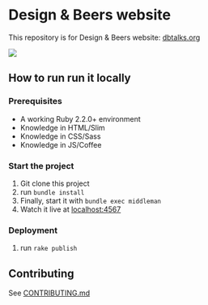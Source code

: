 # Design & Beers website

This repository is for Design & Beers website: [dbtalks.org](http://dbtalks.org)

![](https://raw.githubusercontent.com/muxumuxu/dbtalks/master/source/images/facebook.jpg)


## How to run run it locally

### Prerequisites

* A working Ruby 2.2.0+ environment
* Knowledge in HTML/Slim
* Knowledge in CSS/Sass
* Knowledge in JS/Coffee

### Start the project

1. Git clone this project
2. run `bundle install`
3. Finally, start it with `bundle exec middleman`
4. Watch it live at [localhost:4567](http://localhost:4567)

### Deployment

1. run `rake publish`


## Contributing

See [CONTRIBUTING.md](CONTRIBUTING.md)
